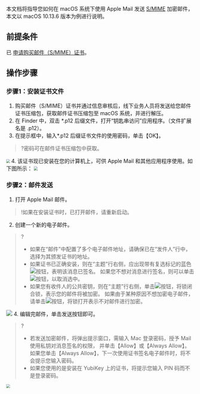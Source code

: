 

本文档将指导您如何在 macOS 系统下使用 Apple Mail 发送 [S/MIME](https://cloud.tencent.com/document/product/1325/49418) 加密邮件，本文以 macOS 10.13.6 版本为例进行说明。

## 前提条件
已 [申请购买邮件（S/MIME）证书](https://da.do/6g0p)。

## 操作步骤
### 步骤1：安装证书文件
1. 购买邮件（S/MIME）证书并通过信息审核后，线下业务人员将发送给您邮件证书压缩包，获取邮件证书压缩包至 macOS 系统，并进行解压。
2. 在 Finder 中，双击 \*.p12 后缀文件，打开“钥匙串访问”应用程序。（文件扩展名是 .p12）。
3. 在提示框中，输入\*.p12 后缀证书文件的使用密码，单击【OK】。
>?密码可在邮件证书压缩包中获取。
>
<img src="https://main.qcloudimg.com/raw/94f054027a84ee37acae781dab45ffea.png" style="zoom:60%;" />
4. 该证书现已安装在您的计算机上，可供 Apple Mail 和其他应用程序使用。如下图所示：
<img src="https://main.qcloudimg.com/raw/8b9bc734475fe67fbe469976b539c1ed.png" style="zoom:65%;" />


### 步骤2：邮件发送
1.	打开 Apple Mail 邮件。 
>!如果在安装证书时，已打开邮件，请重新启动。
2.	创建一个新的电子邮件。 
>?
>- 如果在“邮件”中配置了多个电子邮件地址，请确保已在“发件人”行中，选择为其颁发证书的地址。 
>- 如果证书已正确安装，则在“主题”行右侧，应出现带有复选标记的蓝色<img src="https://main.qcloudimg.com/raw/3367f4add79bd4be7e154ba8c48f57db.png" style="margin:0;">按钮，表明该消息已签名。 如果您不想对消息进行签名，则可以单击<img src="https://main.qcloudimg.com/raw/3367f4add79bd4be7e154ba8c48f57db.png" style="margin:0;">按钮，以取消选中。
>- 如果您有收件人的公共密钥，则在“主题”行右侧，单击<img src="https://main.qcloudimg.com/raw/8bf8f64ad6d6247ce2795dcce059c35f.png" style="margin:0;">按钮，将锁闭合锁，表示您的邮件将被加密。 如果由于某种原因不想加密电子邮件，请单击<img src="https://main.qcloudimg.com/raw/9d0ff6ef0ef2cbea82c1cfcf62e791eb.png" style="margin:0;">按钮，将锁打开表示不对邮件进行加密。
>
![](https://main.qcloudimg.com/raw/6403d0d268d0328f8eebaef1288bc504.png)
4. 编辑完邮件，单击发送按钮即可。
>?
>- 若发送加密邮件，将弹出提示窗口，需输入 Mac 登录密码，授予 Mail 使用私钥对消息签名的权限， 并单击【Allow】或【Always Allow】。如果您单击【Always Allow】，下一次使用证书签名电子邮件时，将不会提示您输入密码。
 >- 如果您使用的是安装在 YubiKey 上的证书，将提示您输入 PIN 码而不是登录密码。
 >
<img src="https://main.qcloudimg.com/raw/8b886f29a5a95289de8b6debaf1b32ba.png" style="zoom:65%;" />



